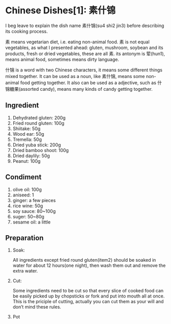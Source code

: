 # Chinese Dishes[1]: 素什锦

I beg leave to explain the dish name 素什锦(su4 shi2 jin3) before describing its cooking process. 



素 means vegetarian diet, i.e. eating non-animal food. 素 is not equal vegetables, as what I presented ahead: gluten, mushroom, soybean and its products, fresh or dried vegetables, these are all 素. its antonym is 荤(hun1), means animal food, sometimes means dirty language.    



什锦 is a word with two Chinese characters, it means some different things mixed together. It can be used as a noun, like 素什锦, means some non-animal food getting together. It also can be used as a adjective, such as 什锦糖果(assorted candy), means many kinds of candy getting together.

##  Ingredient

1. Dehydrated gluten: 200g
2. Fried round gluten: 100g
3. Shiitake: 50g
4. Wood ear: 50g
5. Tremella: 50g
6. Dried yuba stick: 200g
7. Dried bamboo shoot: 100g
8. Dried daylily: 50g
9. Peanut: 100g

## Condiment

1. olive oil: 100g
2. aniseed: 1 
3. ginger: a few pieces
4. rice wine: 50g
5. soy sauce: 80~100g
6. suger: 50~80g
7. sesame oil: a little

## Preparation

1. Soak: 

   All ingredients except fried round gluten(item2) should be soaked in water for about 12 hours(one night), then wash them out and remove the extra water.

2. Cut:

   Some ingredients need to be cut so that every slice of cooked food can be easily picked up by chopsticks or fork and put into mouth all at once.  This is the priciple of cutting, actually you can cut them as your will and don’t mind these rules. 

3. Pot